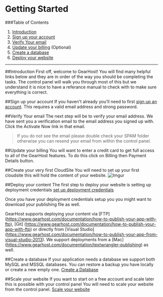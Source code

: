 Getting Started 
==================

###Table of Contents
1. [Introduction](#user-content-introduction)
2. [Sign up your account](#user-content-sign-up-your-account)
3. [Verify Your email](#user-content-1-install-wordpress)
4. [Update your billing](#user-content-2-update-wordpress-config)  (Optional)
5. [Create a database](#user-content-create-a-database)
6. [Deploy your website](#user-content-deploy-your-website)


***

##Introduction
First off, welcome to GearHost! You will find many helpful links below and they are in order of the way you should be completing the tasks.  The control panel will walk you through most of this but we understand it is nice to have a referance manual to check with to make sure everything is correct.

##Sign up your account
If you haven't already you'll need to first [sign up an account](https://my.gearhost.com/account/signup). This requires a valid email address and strong password.
 
##Verify Your email
The next step will be to verify your email address.  We have sent you a verification email to the email address you signed up with. Click the Activate Now link in that email.

> If you do not see the email please double check your SPAM folder otherwise you can resend your email from within the control panel.

##Update your billing
You will want to enter a credit card to get full access to all of the GearHost features. To do this click on Billing then Payment Details button.

##Create your very first CloudSite
You will need to set up your first cloudsite this will hold the content of your website.
![Imgur](http://i.imgur.com/UySxLAD.png)
 
##Deploy your content
The first step to deploy your website is setting up deployment credentials [set up deployment credentials](https://www.gearhost.com/documentation/how-to-deploy-to-cloudsites-md)

Once you have your deployment credentials setup you you might want to download your publishing file as well.

GearHost supports deploying your content via [FTP] (https://www.gearhost.com/documentation/how-to-publish-your-app-with-ftp), [Git] (https://www.gearhost.com/documentation/how-to-publish-your-app-with-ftp) or directly from [Visual Studio] (https://www.gearhost.com/documentation/how-to-publish-your-app-from-visual-studio-2013). We support deployments from a [Mac] (https://www.gearhost.com/documentation/textwrangler-publishing) as well.

##Create a database
 If your application needs a database we support both MySQL and MSSQL databases.  You can restore a backup you have locally or create a new empty one.
 [Create a Database](https://www.gearhost.com/documentation/how-to-restore-a-database)

##Scale your website
If you want to start on a free account and scale later this is possible with your control panel You will need to scale your website from the control panel.
 [Scale your website](https://www.gearhost.com/documentation/how-to-scale-your-cloudsite)







